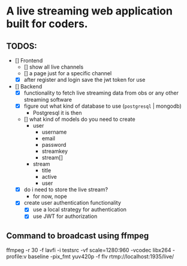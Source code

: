 # A live streaming web application built for coders.

## TODOS:

- [] Frontend
  - [] show all live channels
  - [] a page just for a specific channel
  - [x] after register and login save the jwt token for use
- [] Backend
  - [x] functionality to fetch live streaming data from obs or any other streaming software
  - [x] figure out what kind of database to use (`postgresql` | mongodb)
    - Postgresql it is then
  - [] what kind of models do you need to create
    - user
      - username
      - email
      - password
      - streamkey
      - stream[]
    - stream
      - title
      - active
      - user
  - [x] do i need to store the live stream?
    - for now, nope
  - [x] create user authentication functionality
    - [x] use a local strategy for authentication
    - [x] use JWT for authorization

## Command to broadcast using ffmpeg

ffmpeg -r 30 -f lavfi -i testsrc -vf scale=1280:960 -vcodec libx264 -profile:v baseline -pix_fmt yuv420p -f flv rtmp://localhost:1935/live/
